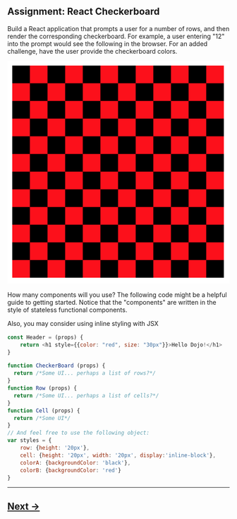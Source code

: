 ## Assignment: React Checkerboard

Build a React application that prompts a user for a number of rows, and then render the corresponding checkerboard. For example, a user entering "12" into the prompt would see the following in the browser. For an added challenge, have the user provide the checkerboard colors.

![wireframe](../00.Media/images/checkerboard.png)

How many components will you use? The following code might be a helpful guide to getting started. Notice that the "components" are written in the style of stateless functional components.

Also, you may consider using inline styling with JSX
```js
const Header = (props) {
    return <h1 style={{color: "red", size: "30px"}}>Hello Dojo!</h1>
}
```
```js
function CheckerBoard (props) {
  return /*Some UI... perhaps a list of rows?*/
}
function Row (props) {
  return /*Some UI... perhaps a list of cells?*/
}
function Cell (props) {
  return /*Some UI*/
}
// And feel free to use the following object:
var styles = {
    row: {height: '20px'},
    cell: {height: '20px', width: '20px', display:'inline-block'},
    colorA: {backgroundColor: 'black'},
    colorB: {backgroundColor: 'red'}
}
```

---

## [Next ->](../01.Lessons/10.PropEvents.md)